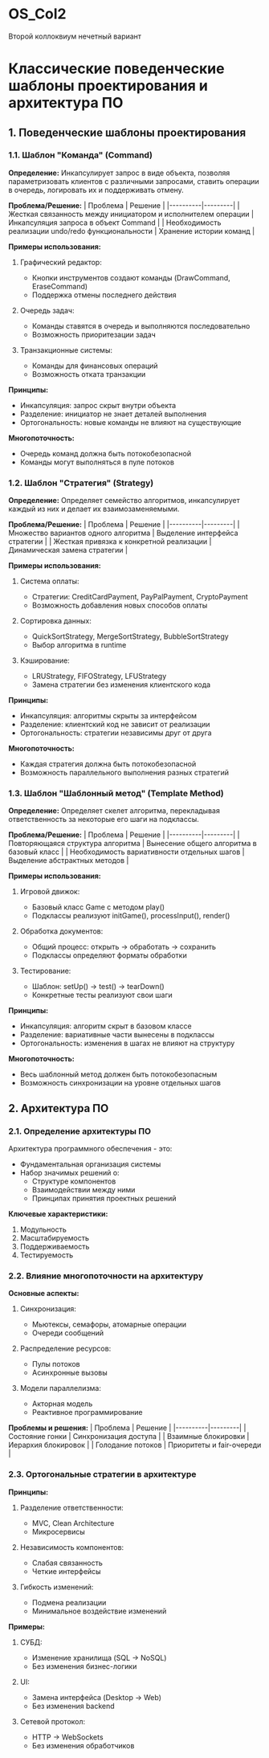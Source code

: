 # OS_Col2
Второй коллоквиум нечетный вариант

# Классические поведенческие шаблоны проектирования и архитектура ПО

## 1. Поведенческие шаблоны проектирования

### 1.1. Шаблон "Команда" (Command)

**Определение:**
Инкапсулирует запрос в виде объекта, позволяя параметризовать клиентов с различными запросами, ставить операции в очередь, логировать их и поддерживать отмену.

**Проблема/Решение:**
| Проблема | Решение |
|----------|---------|
| Жесткая связанность между инициатором и исполнителем операции | Инкапсуляция запроса в объект Command |
| Необходимость реализации undo/redo функциональности | Хранение истории команд |

**Примеры использования:**
1. Графический редактор:
   - Кнопки инструментов создают команды (DrawCommand, EraseCommand)
   - Поддержка отмены последнего действия

2. Очередь задач:
   - Команды ставятся в очередь и выполняются последовательно
   - Возможность приоритезации задач

3. Транзакционные системы:
   - Команды для финансовых операций
   - Возможность отката транзакции

**Принципы:**
- Инкапсуляция: запрос скрыт внутри объекта
- Разделение: инициатор не знает деталей выполнения
- Ортогональность: новые команды не влияют на существующие

**Многопоточность:**
- Очередь команд должна быть потокобезопасной
- Команды могут выполняться в пуле потоков

### 1.2. Шаблон "Стратегия" (Strategy)

**Определение:**
Определяет семейство алгоритмов, инкапсулирует каждый из них и делает их взаимозаменяемыми.

**Проблема/Решение:**
| Проблема | Решение |
|----------|---------|
| Множество вариантов одного алгоритма | Выделение интерфейса стратегии |
| Жесткая привязка к конкретной реализации | Динамическая замена стратегии |

**Примеры использования:**
1. Система оплаты:
   - Стратегии: CreditCardPayment, PayPalPayment, CryptoPayment
   - Возможность добавления новых способов оплаты

2. Сортировка данных:
   - QuickSortStrategy, MergeSortStrategy, BubbleSortStrategy
   - Выбор алгоритма в runtime

3. Кэширование:
   - LRUStrategy, FIFOStrategy, LFUStrategy
   - Замена стратегии без изменения клиентского кода

**Принципы:**
- Инкапсуляция: алгоритмы скрыты за интерфейсом
- Разделение: клиентский код не зависит от реализации
- Ортогональность: стратегии независимы друг от друга

**Многопоточность:**
- Каждая стратегия должна быть потокобезопасной
- Возможность параллельного выполнения разных стратегий

### 1.3. Шаблон "Шаблонный метод" (Template Method)

**Определение:**
Определяет скелет алгоритма, перекладывая ответственность за некоторые его шаги на подклассы.

**Проблема/Решение:**
| Проблема | Решение |
|----------|---------|
| Повторяющаяся структура алгоритма | Вынесение общего алгоритма в базовый класс |
| Необходимость вариативности отдельных шагов | Выделение абстрактных методов |

**Примеры использования:**
1. Игровой движок:
   - Базовый класс Game с методом play()
   - Подклассы реализуют initGame(), processInput(), render()

2. Обработка документов:
   - Общий процесс: открыть → обработать → сохранить
   - Подклассы определяют форматы обработки

3. Тестирование:
   - Шаблон: setUp() → test() → tearDown()
   - Конкретные тесты реализуют свои шаги

**Принципы:**
- Инкапсуляция: алгоритм скрыт в базовом классе
- Разделение: вариативные части вынесены в подклассы
- Ортогональность: изменения в шагах не влияют на структуру

**Многопоточность:**
- Весь шаблонный метод должен быть потокобезопасным
- Возможность синхронизации на уровне отдельных шагов

## 2. Архитектура ПО

### 2.1. Определение архитектуры ПО

Архитектура программного обеспечения - это:
- Фундаментальная организация системы
- Набор значимых решений о:
  * Структуре компонентов
  * Взаимодействии между ними
  * Принципах принятия проектных решений

**Ключевые характеристики:**
1. Модульность
2. Масштабируемость
3. Поддерживаемость
4. Тестируемость

### 2.2. Влияние многопоточности на архитектуру

**Основные аспекты:**
1. Синхронизация:
   - Мьютексы, семафоры, атомарные операции
   - Очереди сообщений

2. Распределение ресурсов:
   - Пулы потоков
   - Асинхронные вызовы

3. Модели параллелизма:
   - Акторная модель
   - Реактивное программирование


**Проблемы и решения:**
| Проблема | Решение |
|----------|---------|
| Состояние гонки | Синхронизация доступа |
| Взаимные блокировки | Иерархия блокировок |
| Голодание потоков | Приоритеты и fair-очереди |

### 2.3. Ортогональные стратегии в архитектуре

**Принципы:**
1. Разделение ответственности:
   - MVC, Clean Architecture
   - Микросервисы

2. Независимость компонентов:
   - Слабая связанность
   - Четкие интерфейсы

3. Гибкость изменений:
   - Подмена реализации
   - Минимальное воздействие изменений

**Примеры:**
1. СУБД:
   - Изменение хранилища (SQL → NoSQL)
   - Без изменения бизнес-логики

2. UI:
   - Замена интерфейса (Desktop → Web)
   - Без изменения backend

3. Сетевой протокол:
   - HTTP → WebSockets
   - Без изменения обработчиков
